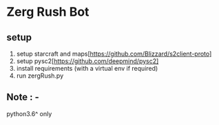 # Zerg Rush Bot

## setup
1. setup starcraft and maps[https://github.com/Blizzard/s2client-proto]
2. setup pysc2[https://github.com/deepmind/pysc2]
3. install requirements (with a virtual env if required)
4. run zergRush.py 

## Note : -
python3.6^ only